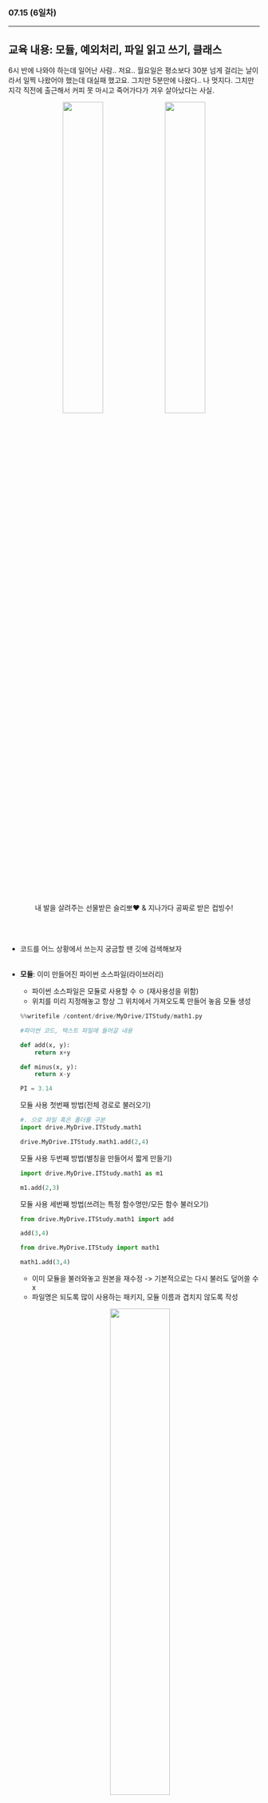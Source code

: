 ###  07.15 (6일차)
---
교육 내용: 모듈, 예외처리, 파일 읽고 쓰기, 클래스 
---
6시 반에 나와야 하는데 일어난 사람.. 저요.. 월요일은 평소보다 30분 넘게 걸리는 날이라서 일찍 나왔어야 했는데 대실패 했고요. 그치만 5분만에 나왔다.. 나 멋지다. 그치만 지각 직전에 출근해서 커피 못 마시고 죽어가다가 겨우 살아났다는 사실.<br>
<p align="center">
<img src="https://github.com/user-attachments/assets/9401e796-0f56-4f5e-ba11-912d61860ba9" width="40%" /> <img src="https://github.com/user-attachments/assets/b2b25a05-01bc-48af-ab1c-709a45d40360" width="40%"/> </p>
<br>
<p align="center">내 발을 살려주는 선물받은 슬리뽀❤ & 지나가다 공짜로 받은 컵빙수!</p>

<br><br>
- 코드를 어느 상황에서 쓰는지 궁금할 땐 깃에 검색해보자 <br><br>
- **모듈**: 이미 만들어진 파이썬 소스파일(라이브러리)
  - 파이썬 소스파일은 모듈로 사용할 수 ㅇ (재사용성을 위함) 
  - 위치를 미리 지정해놓고 항상 그 위치에서 가져오도록 만들어 놓음
  모듈 생성
  ```python
  %%writefile /content/drive/MyDrive/ITStudy/math1.py
  
  #파이썬 코드, 텍스트 파일에 들어갈 내용 
  
  def add(x, y):
      return x+y
  
  def minus(x, y):
      return x-y
  
  PI = 3.14
  ```
  모듈 사용 첫번째 방법(전체 경로로 불러오기) 
  ```python
  #. 으로 파일 혹은 폴더를 구분
  import drive.MyDrive.ITStudy.math1
  
  drive.MyDrive.ITStudy.math1.add(2,4)
  ```
  모듈 사용 두번째 방법(별칭을 만들어서 짧게 만들기)
  ```python
  import drive.MyDrive.ITStudy.math1 as m1
  
  m1.add(2,3)
  ```
  모듈 사용 세번째 방법(쓰려는 특정 함수명만/모든 함수 불러오기) 
  ```python
  from drive.MyDrive.ITStudy.math1 import add
  
  add(3,4)
  ```
  ```python
  from drive.MyDrive.ITStudy import math1

  math1.add(3,4)
  ```
  - 이미 모듈을 불러와놓고 원본을 재수정 -> 기본적으로는 다시 불러도 덮어쓸 수 x
  - 파일명은 되도록 많이 사용하는 패키지, 모듈 이름과 겹치지 않도록 작성<br>
  <p align="center">
  <img src="https://github.com/user-attachments/assets/cf881f16-ca99-463e-9c58-f260bfbe72cc" width="50%" /><br></p>
  - My Drive에서 마운트 해서 저장하면 새로고침 시 날아가지 x
    <br><br>
- **예외처리**<br>
  <p align="center">
  <img src="https://github.com/user-attachments/assets/fb1ae3c0-df69-409c-8b05-fcb26574b2c5" width="50%"/><br></p>
  1. LBYL(Look Before You Leap): 에러가 나기 전에 잘 처리해라
     - 완벽하게 에러를 예측하고 전부 처리하는 것은 불가능 
  3. EAFP(It's Easier Ask Forgiveness Than Permission): 일단 실행하고 에러가 발생하면 처리해라
     - 파이썬 표준에서는 EAFP 방법을 권장<br><br>
  - try ~ except: 에러 방지 코드
  
    ```python
      try: # 에러가 나는지 감시
          num = input('0 이상의 정수 입력:')
          if int(num) >= 0:
              print('참')
          else:
              print('다시 입력하세요')
      # 예외를 여러가지 경우로 나누어서 처리할 때는 하위 예외 > 상위 예외 순으로 처리
      # 상위예외를 먼저 작성하면 영영 하위 예외는 동작하지 않기 때문
      # 예외가 달라도 같은 방식으로 처리하려면 같은 except 구문 내에 ( , )로 구분
      except (ValueError, TypeError) as e:
          print('에러 발생 - ValueError or TypeError', e)
      except Exception as e:
           print('에러 발생 - BaseException', e)
      except BaseException as e:
           print('에러 발생 - BaseException', e)
      else:
          print('try 구문이 성공적으로 에러 없이 완료됐습니다.')
      finally:
          print('try 구문이 성공하든 실패하든 동작합니다.')
     ```
  - 여러 군데에서 인자 등을 바꿔가며 함수를 재사용한다면 실행하는 부분에 예외처리 하는 것이 좋음
  - **EOF**: 예외를 응용하는 사례
    - 파이썬은 EOF를 처리하지 못하므로 언어 끝을 예외처리
      ```python
      while True:
        try:
            read = input('c:\>')
            print(read)
        except KeyboardInterrupt:
            print('실행이 강제종료1 되었습니다.')
            break
        except EOFError: 
            print('실행이 강제종료 되었습니다.') #ctrl+d
            break
      ```
    - **raise**로 강제 예외 발생
      ```python
      while True:
        read = input('c:\>')
        if read != 'x':
            print(read)
        else:
            raise EOFError #raise 명령어로 강제로 에러를 발생시킬 수 o
      ```
      <br>
- **표준출력**
  - print(): 파이썬의 표준 출력 함수
  - 텍스트 데이터: w-쓰기모드, r-읽기모드, a-추가모드
  - 바이너리 데이터: wb-쓰기모드, rb-읽기모드, ab-추가모드<br><br>
- **파일을 읽고 쓰는 방법**
  1. ```python
     #with open(파일명, 모드) as 파일을 가리키는 약어:
     #  print(뭘 쓰려는지, file=약어) #with문 끝나면 자동 닫힘
     with open('testex.txt','a') as f: #append의 앞글자
      f.write('안녕하세요\n')
      f.write('두 번째 줄 입니다.\n')
     ```
  2. ```python
     f2 = open('testex2.txt', 'w') #파일 만들고 모드 지정
     f2.write('안녕하세요\n')
     f2.write('두 번째 줄 입니다.\n')
     f2.close() #파일을 닫아야 메모리에 있던 것들이 파일로 감
     # 닫은 후 추가 작성 불가(ex-f2.write('추가'))
     ```
     - 뒤에 flush = True 를 사용하면 바로 보임(효율적이지는 x) <br>
     `print('testex4.txt에 넣어주세요', file=f4, flush = True)`    
<br><br>
- **파일 확인**
  ```python
  with open('testex.txt', 'r') as r:
    print(r.read()) #한 번에 string으로 객체 추출
    print(r.readable()) #값이 있으면 True, 없으면 False 
    print(r.readline()) #한 줄씩 \n 단위로 텍스트 데이터 추출
  ```
  <br>
- **클래스**: 사용자가 정의하는 새로운 타입
  ```python
  class ClassName:
    클래스 블록
  ```
  - 장점
    - 설계시간 감소
    - 고장날 경우 같은 사람이 관리 가능
    - 갈아끼우기 쉬움
  - 단점
    - 하나가 문제가 생기면 모두 변경해야 함
    - 옛날 방식
  - CamelCase 권장(대문자로 시작해서 띄어쓰기 대신 대문자 사용, ex- ThreeName)
  - **메소드**: 클래스를 통해 만들어진 객체에서만 쓸 수 있는 동작
  - **함수**: 특정 클래스에 구애받지 않고 동일하게 실행되는 것
  - **instance**: 번수의 확장된 형태, 클래스로 만든 객체
  - **__init__()** 생성자 함수: 이 클래스를 통해 인스턴스를 실행하는 순간 한 번만 실행됨
    ```python
    class Car:
      #클래스 변수(속성)-모든 인스턴스가 공유하는 속성에 사용 
      final_num = 0
  
      def __init__(self):
          self.name = '차종'
          self.cc = 0
          self.is_kor = None
          self.colors = [1,2,3]
          self.num = Car.final_num #지금 생성된 인스턴스의 번호  
          Car.final_num += 1
  
      #클래스 함수
      def print_final_num():
          print(f'{Car.final_num}개의 차량 정보가 있습니다.')
  
      #인스턴스 함수 
      def check(self):#인스턴스 메소드 '사과나무'.find('무')처럼 morning.check()
          print('정기검사를 받으셔야 합니다.')
    ```
  - 기본값 설정 가능 (반드시 입력받도록 작성)
    ```python
        def __init__(self, name, cc):
          self.name = name 
          self.cc = cc
          self.is_kor = None
          self.colors = [1,2,3]
          self.num = Car1.final_num #지금 생성된 인스턴스의 번호  
          Car1.final_num += 1
    ```
    ```python
    morning = Car1('모닝', 800) #name과 cc는 인스턴스 생성시 무조건 입력받도록 작성
    ```
    <br>
    
***
<br> 


